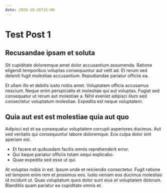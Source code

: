 ```yaml
---
date: 2020-10-26T15:00
---
```

# Test Post 1

## Recusandae ipsam et soluta

Sit cupiditate doloremque amet dolor accusantium assumenda. Ratione eligendi temporibus voluptas consequuntur aut velit ad. Et rerum sed deleniti fugit molestiae accusantium. Repudiandae pariatur officiis ea.

Et ullam illo et debitis iusto nobis amet. Voluptatem officia accusamus nesciunt. Neque enim perspiciatis et molestiae qui aut voluptas. Fugiat sed consequatur ut rerum aut molestiae a. Nihil eveniet adipisci illum sed consectetur voluptatum molestiae. Expedita est neque voluptatem.

## Quia aut est est molestiae quia aut quo

Adipisci est et ea consequatur voluptatem corrupti asperiores ducimus. Aut sed veritatis qui consequuntur labore doloremque. Eos culpa dolor sint aperiam est.

- Et facere et quibusdam facilis omnis reprehenderit error.
- Qui itaque pariatur officiis totam sequi explicabo.
- Quae expedita sed esse ut qui.

At voluptas nobis in est. Ipsum unde et reiciendis consectetur. Fugit ratione vel tempore enim rem et possimus eos. Iusto veniam eos ducimus molestias id incidunt ut. Quas voluptatum quos dolor sunt eius et voluptatem dolorum. Blanditiis quam pariatur ea cupiditate omnis et.
